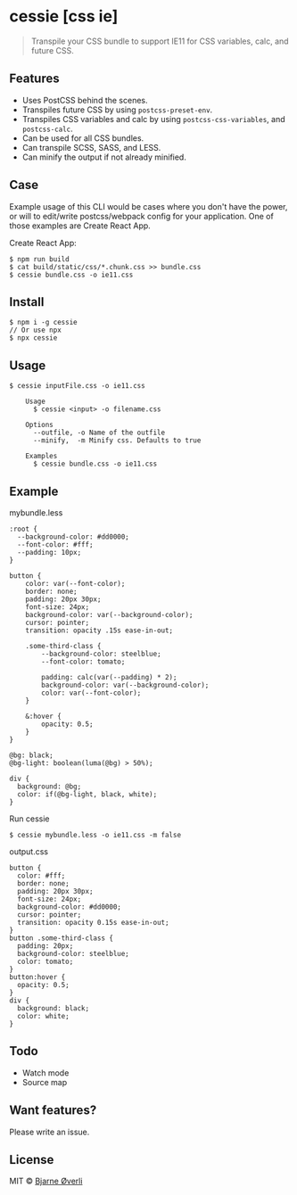 # cessie [css ie]

> Transpile your CSS bundle to support IE11 for CSS variables, calc, and future CSS.


## Features

- Uses PostCSS behind the scenes.
- Transpiles future CSS by using `postcss-preset-env`.
- Transpiles CSS variables and calc by using `postcss-css-variables`, and `postcss-calc`.
- Can be used for all CSS bundles.
- Can transpile SCSS, SASS, and LESS.
- Can minify the output if not already minified.


## Case

Example usage of this CLI would be cases where you don't have the power, or will to edit/write postcss/webpack config for your application. One of those examples are Create React App.

Create React App:
```
$ npm run build
$ cat build/static/css/*.chunk.css >> bundle.css
$ cessie bundle.css -o ie11.css
```


## Install

```
$ npm i -g cessie
// Or use npx
$ npx cessie
```


## Usage

```
$ cessie inputFile.css -o ie11.css
```

```
    Usage
      $ cessie <input> -o filename.css

    Options
      --outfile, -o Name of the outfile
      --minify,  -m Minify css. Defaults to true

    Examples
      $ cessie bundle.css -o ie11.css
```


## Example

mybundle.less
```
:root {
  --background-color: #dd0000;
  --font-color: #fff;
  --padding: 10px;
}

button {
    color: var(--font-color);
    border: none;
    padding: 20px 30px;
    font-size: 24px;
    background-color: var(--background-color);
    cursor: pointer;
    transition: opacity .15s ease-in-out;

    .some-third-class {
        --background-color: steelblue;
        --font-color: tomato;

        padding: calc(var(--padding) * 2);
        background-color: var(--background-color);
        color: var(--font-color);
    }

    &:hover {
        opacity: 0.5;
    }
}

@bg: black;
@bg-light: boolean(luma(@bg) > 50%);

div {
  background: @bg;
  color: if(@bg-light, black, white);
}
```

Run cessie
```
$ cessie mybundle.less -o ie11.css -m false
```

output.css
```
button {
  color: #fff;
  border: none;
  padding: 20px 30px;
  font-size: 24px;
  background-color: #dd0000;
  cursor: pointer;
  transition: opacity 0.15s ease-in-out;
}
button .some-third-class {
  padding: 20px;
  background-color: steelblue;
  color: tomato;
}
button:hover {
  opacity: 0.5;
}
div {
  background: black;
  color: white;
}
```


## Todo
- Watch mode
- Source map


## Want features?

Please write an issue.


## License

MIT © [Bjarne Øverli](https://oeverli.win)
